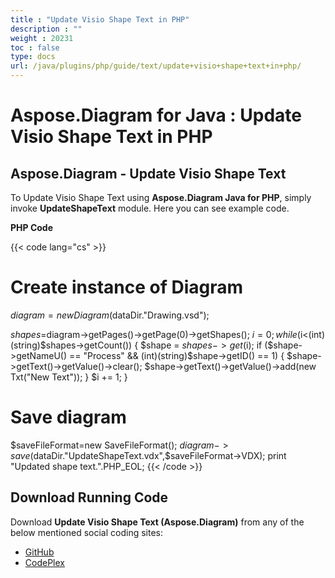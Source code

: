 ```yaml
---
title : "Update Visio Shape Text in PHP" 
description : "" 
weight : 20231 
toc : false
type: docs
url: /java/plugins/php/guide/text/update+visio+shape+text+in+php/
---
```


# Aspose.Diagram for Java : Update Visio Shape Text in PHP


## Aspose.Diagram - Update Visio Shape Text

To Update Visio Shape Text using **Aspose.Diagram Java for PHP**, simply invoke **UpdateShapeText** module. Here you can see example code.

**PHP Code**

{{< code lang="cs" >}}
# Create instance of Diagram
$diagram=new Diagram($dataDir."Drawing.vsd");

$shapes=$diagram->getPages()->getPage(0)->getShapes();
$i=0;
while($i<(int)(string)$shapes->getCount()) {
$shape = $shapes->get($i);
if ($shape->getNameU() == "Process" && (int)(string)$shape->getID() == 1) {
$shape->getText()->getValue()->clear();
$shape->getText()->getValue()->add(new Txt("New Text"));
}
$i += 1;
}

# Save diagram
$saveFileFormat=new SaveFileFormat();
$diagram->save($dataDir."UpdateShapeText.vdx",$saveFileFormat->VDX);
print "Updated shape text.".PHP_EOL;
{{< /code >}}

## Download Running Code

Download **Update Visio Shape Text (Aspose.Diagram)** from any of the below mentioned social coding sites:

*   [GitHub](https://github.com/asposediagram/Aspose.Diagram-for-Java/blob/master/Plugins/Aspose_Diagram_Java_for_PHP/src/aspose/diagram/WorkingwithText/UpdateShapeText.php)
*   [CodePlex](https://asposediagramjavaphp.codeplex.com/SourceControl/latest#src/aspose/diagram/WorkingwithText/UpdateShapeText.php)

